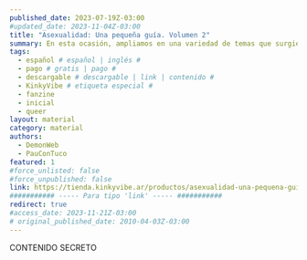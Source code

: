 ```yaml
---
published_date: 2023-07-19Z-03:00
#updated_date: 2023-11-04Z-03:00
title: "Asexualidad: Una pequeña guía. Volumen 2"
summary: En esta ocasión, ampliamos en una variedad de temas que surgieron en base al primer volumen, pero optamos por un formato de preguntas frecuentes para cubrir más información.
tags:
  - español # español | inglés #
  - pago # gratis | pago #
  - descargable # descargable | link | contenido #
  - KinkyVibe # etiqueta especial #
  - fanzine
  - inicial
  - queer
layout: material
category: material
authors:
  - DemonWeb
  - PauConTuco
featured: 1
#force_unlisted: false
#force_unpublished: false
link: https://tienda.kinkyvibe.ar/productos/asexualidad-una-pequena-guia-volumen-2-version-digital/
########### ----- Para tipo 'link' ----- ###########
redirect: true
#access_date: 2023-11-21Z-03:00
# original_published_date: 2010-04-03Z-03:00
---
```


CONTENIDO SECRETO
